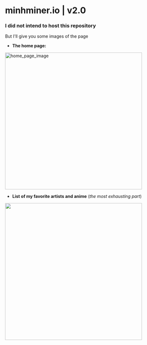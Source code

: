 # minhminer.io | v2.0 

### I did not intend to host this repository

But I'll give you some images of the page

- **The home page:**
<img src='https://cdn.discordapp.com/attachments/980672453623820288/995005654391607306/unknown.png' alt="home_page_image" style="width: 28rem;">

- **List of my favorite artists and anime** (*the most exhausting part*)
<img src='https://cdn.discordapp.com/attachments/980672453623820288/995004965632360589/unknown.png' style="width: 28rem;">
